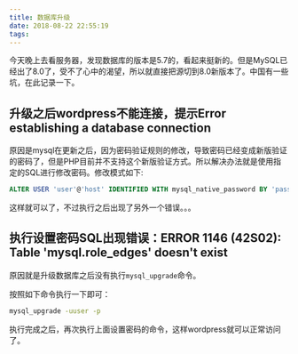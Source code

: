 ```yaml
---
title: 数据库升级
date: 2018-08-22 22:55:19
tags:
---
```

今天晚上去看服务器，发现数据库的版本是5.7的，看起来挺新的。但是MySQL已经出了8.0了，受不了心中的渴望，所以就直接把源切到8.0新版本了。中国有一些坑，在此记录一下。

## 升级之后wordpress不能连接，提示Error establishing a database connection

原因是mysql在更新之后，因为密码验证规则的修改，导致密码已经变成新版验证的密码了，但是PHP目前并不支持这个新版验证方式。所以解决办法就是使用指定的SQL进行修改密码。修改模式如下:

```sql
ALTER USER 'user'@'host' IDENTIFIED WITH mysql_native_password BY 'password';
```

这样就可以了，不过执行之后出现了另外一个错误。。。

## 执行设置密码SQL出现错误：ERROR 1146 (42S02): Table 'mysql.role_edges' doesn't exist

原因就是升级数据库之后没有执行`mysql_upgrade`命令。

按照如下命令执行一下即可：

```bash
mysql_upgrade -uuser -p
```

执行完成之后，再次执行上面设置密码的命令，这样wordpress就可以正常访问了。
